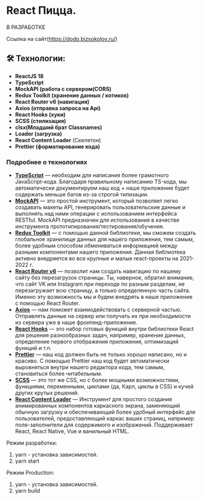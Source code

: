 # React  Пицца.

В РАЗРАБОТКЕ

Ссылка на сайт(https://dodo.bizsokolov.ru/)


## 🛠 Технологии:

- **ReactJS 18**
- **TypeScript**
- **MockAPI (работа с сервером(CORS)**
- **Redux Toolkit (хранение данных / котиков)**
- **React Router v6 (навигация)**
- **Axios (отправка запроса на Api)**
- **React Hooks (хуки)**
- **SCSS (стилизация)**
- **clsx(Младший брат Classnames)**
- **Loader (загрузка)**
- **React Content Loader** (Скелетон)
- **Prettier (форматирование кода)**

### Подробнее о технологиях

- **[TypeScript](https://www.typescriptlang.org/)** — необходим для написания более грамотного JavaScript-кода. Благодаря правильному написанию TS-кода, мы автоматически документируем наш код + наше приложение будет содержать меньше багов из-за строгой типизации.
- **[MockAPI](https://mockapi.io//)** — это простой инструмент, который позволяет легко создавать макеты API, генерировать пользовательские данные и выполнять над ними операции с использованием интерфейса RESTful. MockAPI предназначен для использования в качестве инструмента прототипирования/тестирования/обучения.
- **[Redux Toolkit](https://redux-toolkit.js.org/)** — с помощью данной библиотеки, мы сможем создать глобальное хранилище данных для нашего приложения, тем самым, более удобным способом обмениваться информацией между разными компонентами нашего приложения. Данная библиотека активно внедряется во все крупные и малые react-проекты на 2021-2022 г.
- **[React Router v6](https://reactrouter.com/docs/en/v6/getting-started/overview)** — позволит нам создать навигацию по нашему сайту без перезагрузок страницы. Ты, наверное, обратил внимание, что сайт VK или Instagram при переходе по разным разделам, не перезагружает всю страницу, а только определенную часть сайта. Именно эту возможность мы и будем внедрять в наше приложение с помощью React Router.
- **[Axios](https://github.com/axios/axios)** — нам поможет взаимодействовать с серверной частью. Отправлять данные на сервер или получать их при необходимости из сервера уже в наше фронтенд-приложение.
- **[React Hooks](https://ru.reactjs.org/docs/hooks-intro.html)** — это набор готовых функций внутри библиотеки React для решения разнообразных задач, например, хранение данных, определение первого отображения приложения, оптимизаций функций и т.п.
- **[Prettier](https://prettier.io/)** — наш код должен быть не только хорошо написано, но и красиво. С помощью Prettier наш код будет автоматически выровняться внутри нашего редактора кода, тем самым, становиться более читабельным.
- **[SCSS](https://sass-scss.ru/)** — это тот же CSS, но с более мощными возможностями, функциями, переменными, циклами (да, Карл, циклы в CSS) и кучей других крутых решений.
- **[React Content Loader](https://skeletonreact.com/)** — Инструмент для простого создания анимированных компонентов каркасного экрана, заменяющий обычную загрузку и обеспечивающий более удобный интерфейс для пользователей, предоставляющий каркас ваших страниц, например поля-заполнители для содержимого и изображений. Поддерживает React, React Native, Vue и ванильный HTML.

Режим разработки:
1. yarn - установка зависимостей.
2. yarn start

Режим Production:
1. yarn - установка зависимостей.
2. yarn build
